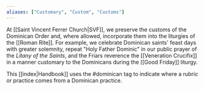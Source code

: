 ```yaml
---
aliases: ["Customary", "Custom", "Customs"]
---
```

At [[Saint Vincent Ferrer Church|SVF]], we preserve the customs of the Dominican Order and, where allowed, incorporate them into the liturgies of the [[Roman Rite]]. For example, we celebrate Dominican saints' feast days with greater solemnity, repeat "Holy Father Dominic" in our public prayer of the _Litany of the Saints_, and the Friars reverence the [[Veneration Crucifix]] in a manner customary to the Dominicans during the [[Good Friday]] liturgy.

This [[index|Handbook]] uses the #dominican tag to indicate where a rubric or practice comes from a Dominican practice.
